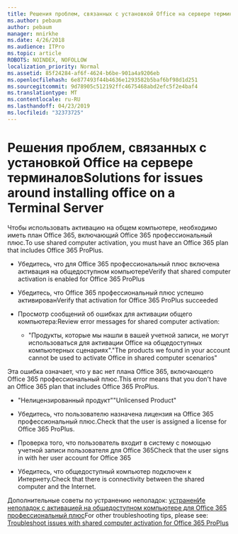 ```yaml
---
title: Решения проблем, связанных с установкой Office на сервере терминалов
ms.author: pebaum
author: pebaum
manager: mnirkhe
ms.date: 4/26/2018
ms.audience: ITPro
ms.topic: article
ROBOTS: NOINDEX, NOFOLLOW
localization_priority: Normal
ms.assetid: 85f24284-af6f-4624-b6be-901a4a9206eb
ms.openlocfilehash: 6e877493f44b4636e1293582b5baf6bf98d1d251
ms.sourcegitcommit: 9d78905c512192ffc4675468abd2efc5f2e4baf4
ms.translationtype: MT
ms.contentlocale: ru-RU
ms.lasthandoff: 04/23/2019
ms.locfileid: "32373725"
---
```

# <a name="solutions-for-issues-around-installing-office-on-a-terminal-server"></a><span data-ttu-id="16203-102">Решения проблем, связанных с установкой Office на сервере терминалов</span><span class="sxs-lookup"><span data-stu-id="16203-102">Solutions for issues around installing office on a Terminal Server</span></span>

<span data-ttu-id="16203-103">Чтобы использовать активацию на общем компьютере, необходимо иметь план Office 365, включающий Office 365 профессиональный плюс.</span><span class="sxs-lookup"><span data-stu-id="16203-103">To use shared computer activation, you must have an Office 365 plan that includes Office 365 ProPlus.</span></span>
  
- <span data-ttu-id="16203-104">Убедитесь, что для Office 365 профессиональный плюс включена активация на общедоступном компьютере</span><span class="sxs-lookup"><span data-stu-id="16203-104">Verify that shared computer activation is enabled for Office 365 ProPlus</span></span>
    
- <span data-ttu-id="16203-105">Убедитесь, что Office 365 профессиональный плюс успешно активирован</span><span class="sxs-lookup"><span data-stu-id="16203-105">Verify that activation for Office 365 ProPlus succeeded</span></span>
    
- <span data-ttu-id="16203-106">Просмотр сообщений об ошибках для активации общего компьютера:</span><span class="sxs-lookup"><span data-stu-id="16203-106">Review error messages for shared computer activation:</span></span>
    
  - <span data-ttu-id="16203-107">"Продукты, которые мы нашли в вашей учетной записи, не могут использоваться для активации Office на общедоступных компьютерных сценариях".</span><span class="sxs-lookup"><span data-stu-id="16203-107">"The products we found in your account cannot be used to activate Office in shared computer scenarios"</span></span>
  
<span data-ttu-id="16203-108">Эта ошибка означает, что у вас нет плана Office 365, включающего Office 365 профессиональный плюс.</span><span class="sxs-lookup"><span data-stu-id="16203-108">This error means that you don't have an Office 365 plan that includes Office 365 ProPlus.</span></span>
    
  - <span data-ttu-id="16203-109">"Нелицензированный продукт"</span><span class="sxs-lookup"><span data-stu-id="16203-109">"Unlicensed Product"</span></span>
    
  - <span data-ttu-id="16203-110">Убедитесь, что пользователю назначена лицензия на Office 365 профессиональный плюс.</span><span class="sxs-lookup"><span data-stu-id="16203-110">Check that the user is assigned a license for Office 365 ProPlus.</span></span>
    
  - <span data-ttu-id="16203-111">Проверка того, что пользователь входит в систему с помощью учетной записи пользователя для Office 365</span><span class="sxs-lookup"><span data-stu-id="16203-111">Check that the user signs in with her user account for Office 365</span></span>
    
  - <span data-ttu-id="16203-112">Убедитесь, что общедоступный компьютер подключен к Интернету.</span><span class="sxs-lookup"><span data-stu-id="16203-112">Check that there is connectivity between the shared computer and the Internet.</span></span>
    
<span data-ttu-id="16203-113">Дополнительные советы по устранению неполадок: [устраненИе неполадок с активацией на общедоступном компьютере для Office 365 профессиональный плюс](https://docs.microsoft.com/DeployOffice/troubleshoot-issues-with-shared-computer-activation-for-office-365-proplus)</span><span class="sxs-lookup"><span data-stu-id="16203-113">For other troubleshooting tips, please see: [Troubleshoot issues with shared computer activation for Office 365 ProPlus](https://docs.microsoft.com/DeployOffice/troubleshoot-issues-with-shared-computer-activation-for-office-365-proplus)</span></span>
  

